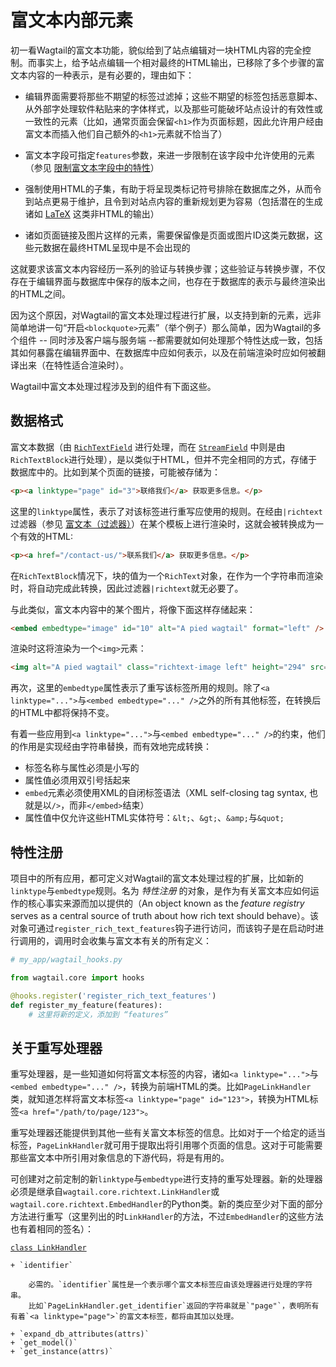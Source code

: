 # 富文本内部元素

初一看Wagtail的富文本功能，貌似给到了站点编辑对一块HTML内容的完全控制。而事实上，给予站点编辑一个相对最终的HTML输出，已移除了多个步骤的富文本内容的一种表示，是有必要的，理由如下：

+ 编辑界面需要将那些不期望的标签过滤掉；这些不期望的标签包括恶意脚本、从外部字处理软件粘贴来的字体样式，以及那些可能破坏站点设计的有效性或一致性的元素（比如，通常页面会保留`<h1>`作为页面标题，因此允许用户经由富文本而插入他们自己额外的`<h1>`元素就不恰当了）

+ 富文本字段可指定`features`参数，来进一步限制在该字段中允许使用的元素（参见 [限制富文本字段中的特性](page_editing_interface.md#rich-text-feature)）

+ 强制使用HTML的子集，有助于将呈现类标记符号排除在数据库之外，从而令到站点更易于维护，且令到对站点内容的重新规划更为容易（包括潜在的生成诸如 [LaTeX](https://www.latex-project.org/) 这类非HTML的输出）

+ 诸如页面链接及图片这样的元素，需要保留像是页面或图片ID这类元数据，这些元数据在最终HTML呈现中是不会出现的

这就要求该富文本内容经历一系列的验证与转换步骤；这些验证与转换步骤，不仅存在于编辑界面与数据库中保存的版本之间，也存在于数据库的表示与最终渲染出的HTML之间。

因为这个原因，对Wagtail的富文本处理过程进行扩展，以支持到新的元素，远非简单地讲一句“开启`<blockquote>`元素”（举个例子）那么简单，因为Wagtail的多个组件 -- 同时涉及客户端与服务端 --都需要就如何处理那个特性达成一致，包括其如何暴露在编辑界面中、在数据库中应如何表示，以及在前端渲染时应如何被翻译出来（在特性适合渲染时）。

Wagtail中富文本处理过程涉及到的组件有下面这些。

## 数据格式

富文本数据（由 [`RichTextField`](page_editing_interface.md#rich-text) 进行处理，而在 [`StreamField`](https://wagtail.xfoss.com/topics/streamfield.html) 中则是由 `RichTextBlock`进行处理），是以类似于HTML，但并不完全相同的方式，存储于数据库中的。比如到某个页面的链接，可能被存储为：

```html
<p><a linktype="page" id="3">联络我们</a> 获取更多信息。</p>
```

这里的`linktype`属性，表示了对该标签进行重写应使用的规则。在经由`|richtext`过滤器（参见 [富文本（过滤器）](https://wagtail.xfoss.com/topics/writing_templates.html#rich-text-filter)）在某个模板上进行渲染时，这就会被转换成为一个有效的HTML:

```html
<p><a href="/contact-us/">联系我们</a> 获取更多信息。</p>
```

在`RichTextBlock`情况下，块的值为一个`RichText`对象，在作为一个字符串而渲染时，将自动完成此转换，因此过滤器`|richtext`就无必要了。

与此类似，富文本内容中的某个图片，将像下面这样存储起来：

```html
<embed embedtype="image" id="10" alt="A pied wagtail" format="left" />
```

渲染时这将渲染为一个`<img>`元素：

```html
<img alt="A pied wagtail" class="richtext-image left" height="294" src="media/images/pied-wagtail.width-500_ENyKffb.jpg" width="500" />
```

再次，这里的`embedtype`属性表示了重写该标签所用的规则。除了`<a linktype="...">`与`<embed embedtype="..." />`之外的所有其他标签，在转换后的HTML中都将保持不变。

有着一些应用到`<a linktype="...">`与`<embed embedtype="..." />`的约束，他们的作用是实现经由字符串替换，而有效地完成转换：

+ 标签名称与属性必须是小写的
+ 属性值必须用双引号括起来
+ `embed`元素必须使用XML的自闭标签语法（XML self-closing tag syntax, 也就是以`/>`，而非`</embed>`结束）
+ 属性值中仅允许这些HTML实体符号：`&lt;`、`&gt;`、`&amp;`与`&quot;`

## 特性注册

项目中的所有应用，都可定义对Wagtail的富文本处理过程的扩展，比如新的`linktype`与`embedtype`规则。名为 _特性注册_ 的对象，是作为有关富文本应如何运作的核心事实来源而加以提供的（An object known as the _feature registry_ serves as a central source of truth about how rich text should behave）。该对象可通过`register_rich_text_features`钩子进行访问，而该钩子是在启动时进行调用的，调用时会收集与富文本有关的所有定义：

```python
# my_app/wagtail_hooks.py

from wagtail.core import hooks

@hooks.register('register_rich_text_features')
def register_my_feature(features):
    # 这里将新的定义，添加到 “features”
```

## 关于重写处理器

重写处理器，是一些知道如何将富文本标签的内容，诸如`<a linktype="...">`与`<embed embedtype="..." />`，转换为前端HTML的类。比如`PageLinkHandler`类，就知道怎样将富文本标签`<a linktype="page" id="123">`，转换为HTML标签`<a href="/path/to/page/123">`。

重写处理器还能提供到其他一些有关富文本标签的信息。比如对于一个给定的适当标签，`PageLinkHandler`就可用于提取出将引用哪个页面的信息。这对于可能需要那些富文本中所引用对象信息的下游代码，将是有用的。

可创建对之前定制的新`linktype`与`embedtype`进行支持的重写处理器。新的处理器必须是继承自`wagtail.core.richtext.LinkHandler`或`wagtail.core.richtext.EmbedHandler`的Python类。新的类应至少对下面的部分方法进行重写（这里列出的时`LinkHandler`的方法，不过`EmbedHandler`的这些方法也有着相同的签名）：

[`class LinkHandler`](#LinkHandler)

    + `identifier`
        
        必需的。`identifier`属性是一个表示哪个富文本标签应由该处理器进行处理的字符串。
        比如`PageLinkHandler.get_identifier`返回的字符串就是`"page"`，表明所有有着`<a linktype="page">`的富文本标签，都将由其加以处理。

    + `expand_db_attributes(attrs)`
    + `get_model()`
    + `get_instance(attrs)`

